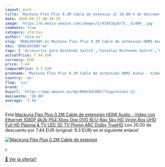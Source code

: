 ```yaml
---
layout: post
title: 'Mackuna Flex Plus 0.2M Cable de extensió al 20.00 % de descuento'
date: 2020-04-17 00:39:29
image: 'https://m.media-amazon.com/images/I/418X3qi6r7L._SL400_.jpg'
comments: true
category: ofertas
author: 'tole.es'
slug: 'B00L8XC6BY-es Mackuna Flex Plus 0.2M Cable de extensión HDMI Audio -...'
sku: 'B00L8XC6BY-es'
tags: [ 'Accesorios para Nintendo Switch','Consolas Nintendo Switch','Hardware y juegos para Nintendo Switch','Iluminación','Iluminación de ambiente de interior','Iluminación de interior','Iluminación decorativa y para usos específicos de interior','Juegos para Nintendo Switch','Mandos para Nintendo Switch','Videojuegos','ps4','xbox', ]
actualPrice: 7.44 EUR
currency: EUR
price: 7.44
comparePrice: 9.3 EUR
prodname: 'Mackuna Flex Plus 0.2M Cable de extensión HDMI Audio - Video con Ethernet  1080P  4k2k  PS4  Xbox One  DVD  BLU-Ray  Sky HD  Virgin Box  UHD  Full HD  Plasma & TV LED  3D TV Plomo  ARC  Dolby TrueHD'
country: 'es'
flag: '🇪🇸'
brand: ''
buyurl: 'https://www.amazon.es/dp/B00L8XC6BY/?tag=tolees-21'
descuento: '20.00'
average: '7.44'
---
```


Está [Mackuna Flex Plus 0.2M Cable de extensión HDMI Audio - Video con Ethernet  1080P  4k2k  PS4  Xbox One  DVD  BLU-Ray  Sky HD  Virgin Box  UHD  Full HD  Plasma & TV LED  3D TV Plomo  ARC  Dolby TrueHD](https://www.amazon.es/dp/B00L8XC6BY/?tag=tolees-21) con 20.00 de descuento por 7.44 EUR (original: 9.3 EUR) en el siguiente enlace!

[![Mackuna Flex Plus 0.2M Cable de extensió](https://m.media-amazon.com/images/I/418X3qi6r7L._SL400_.jpg)](https://www.amazon.es/dp/B00L8XC6BY/?tag=tolees-21)

ℹ️:


[🛒 Ver la oferta!!](https://www.amazon.es/dp/B00L8XC6BY/?tag=tolees-21)
